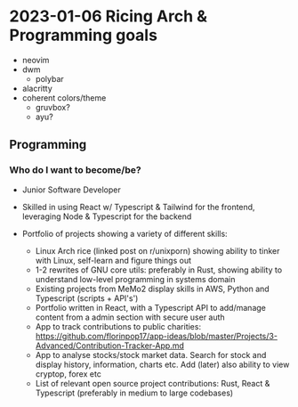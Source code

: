 # 2023-01-06 Ricing Arch & Programming goals

- neovim
- dwm
	- polybar
- alacritty
- coherent colors/theme
	- gruvbox?
	- ayu?

## Programming

### Who do I want to become/be?
- Junior Software Developer

- Skilled in using React w/ Typescript & Tailwind for the frontend, leveraging Node & Typescript for the backend
- Portfolio of projects showing a variety of different skills:
	- Linux Arch rice (linked post on r/unixporn) showing ability to tinker with Linux, self-learn and figure things out
	- 1-2 rewrites of GNU core utils: preferably in Rust, showing ability to understand low-level programming in systems domain
	- Existing projects from MeMo2 display skills in AWS, Python and Typescript (scripts + API's')
	- Portfolio written in React, with a Typescript API to add/manage content from a admin section with secure user auth
	- App to track contributions to public charities: https://github.com/florinpop17/app-ideas/blob/master/Projects/3-Advanced/Contribution-Tracker-App.md
	- App to analyse stocks/stock market data. Search for stock and display history, information, charts etc. Add (later) also ability to view cryptop, forex etc
	- List of relevant open source project contributions: Rust, React & Typescript (preferably in medium to large codebases)
